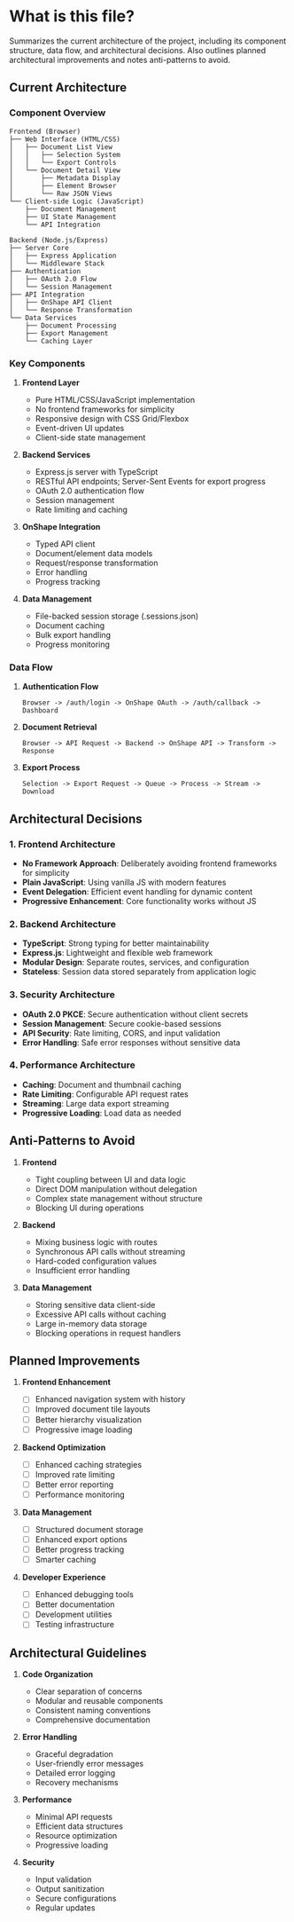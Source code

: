 # What is this file?

Summarizes the current architecture of the project, including its component structure, data flow, and architectural decisions. Also outlines planned architectural improvements and notes anti-patterns to avoid.

## Current Architecture

### Component Overview

```
Frontend (Browser)
├── Web Interface (HTML/CSS)
│   ├── Document List View
│   │   ├── Selection System
│   │   └── Export Controls
│   └── Document Detail View
│       ├── Metadata Display
│       ├── Element Browser
│       └── Raw JSON Views
└── Client-side Logic (JavaScript)
    ├── Document Management
    ├── UI State Management
    └── API Integration

Backend (Node.js/Express)
├── Server Core
│   ├── Express Application
│   └── Middleware Stack
├── Authentication
│   ├── OAuth 2.0 Flow
│   └── Session Management
├── API Integration
│   ├── OnShape API Client
│   └── Response Transformation
└── Data Services
    ├── Document Processing
    ├── Export Management
    └── Caching Layer
```

### Key Components

1. **Frontend Layer**

   - Pure HTML/CSS/JavaScript implementation
   - No frontend frameworks for simplicity
   - Responsive design with CSS Grid/Flexbox
   - Event-driven UI updates
   - Client-side state management

2. **Backend Services**

   - Express.js server with TypeScript
   - RESTful API endpoints; Server-Sent Events for export progress
   - OAuth 2.0 authentication flow
   - Session management
   - Rate limiting and caching

3. **OnShape Integration**

   - Typed API client
   - Document/element data models
   - Request/response transformation
   - Error handling
   - Progress tracking

4. **Data Management**
   - File-backed session storage (.sessions.json)
   - Document caching
   - Bulk export handling
   - Progress monitoring

### Data Flow

1. **Authentication Flow**

   ```
   Browser -> /auth/login -> OnShape OAuth -> /auth/callback -> Dashboard
   ```

2. **Document Retrieval**

   ```
   Browser -> API Request -> Backend -> OnShape API -> Transform -> Response
   ```

3. **Export Process**
   ```
   Selection -> Export Request -> Queue -> Process -> Stream -> Download
   ```

## Architectural Decisions

### 1. Frontend Architecture

- **No Framework Approach**: Deliberately avoiding frontend frameworks for simplicity
- **Plain JavaScript**: Using vanilla JS with modern features
- **Event Delegation**: Efficient event handling for dynamic content
- **Progressive Enhancement**: Core functionality works without JS

### 2. Backend Architecture

- **TypeScript**: Strong typing for better maintainability
- **Express.js**: Lightweight and flexible web framework
- **Modular Design**: Separate routes, services, and configuration
- **Stateless**: Session data stored separately from application logic

### 3. Security Architecture

- **OAuth 2.0 PKCE**: Secure authentication without client secrets
- **Session Management**: Secure cookie-based sessions
- **API Security**: Rate limiting, CORS, and input validation
- **Error Handling**: Safe error responses without sensitive data

### 4. Performance Architecture

- **Caching**: Document and thumbnail caching
- **Rate Limiting**: Configurable API request rates
- **Streaming**: Large data export streaming
- **Progressive Loading**: Load data as needed

## Anti-Patterns to Avoid

1. **Frontend**

   - Tight coupling between UI and data logic
   - Direct DOM manipulation without delegation
   - Complex state management without structure
   - Blocking UI during operations

2. **Backend**

   - Mixing business logic with routes
   - Synchronous API calls without streaming
   - Hard-coded configuration values
   - Insufficient error handling

3. **Data Management**
   - Storing sensitive data client-side
   - Excessive API calls without caching
   - Large in-memory data storage
   - Blocking operations in request handlers

## Planned Improvements

1. **Frontend Enhancement**

   - [ ] Enhanced navigation system with history
   - [ ] Improved document tile layouts
   - [ ] Better hierarchy visualization
   - [ ] Progressive image loading

2. **Backend Optimization**

   - [ ] Enhanced caching strategies
   - [ ] Improved rate limiting
   - [ ] Better error reporting
   - [ ] Performance monitoring

3. **Data Management**

   - [ ] Structured document storage
   - [ ] Enhanced export options
   - [ ] Better progress tracking
   - [ ] Smarter caching

4. **Developer Experience**
   - [ ] Enhanced debugging tools
   - [ ] Better documentation
   - [ ] Development utilities
   - [ ] Testing infrastructure

## Architectural Guidelines

1. **Code Organization**

   - Clear separation of concerns
   - Modular and reusable components
   - Consistent naming conventions
   - Comprehensive documentation

2. **Error Handling**

   - Graceful degradation
   - User-friendly error messages
   - Detailed error logging
   - Recovery mechanisms

3. **Performance**

   - Minimal API requests
   - Efficient data structures
   - Resource optimization
   - Progressive loading

4. **Security**
   - Input validation
   - Output sanitization
   - Secure configurations
   - Regular updates
